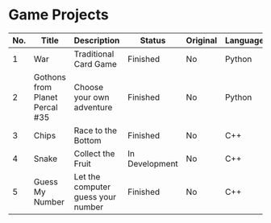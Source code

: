 # Game Projects

| No. | Title | Description | Status | Original | Language |
|-----|---------------------------------|---------------------------|----------------|----------|-------|
| 1 | War | Traditional Card Game | Finished | No | Python |
| 2 | Gothons from Planet Percal #35 | Choose your own adventure | Finished | No | Python |
| 3 | Chips | Race to the Bottom | Finished | No | C++ |
| 4 | Snake | Collect the Fruit | In Development | No | C++ |
| 5 | Guess My Number | Let the computer guess your number | Finished | No | C++ |
